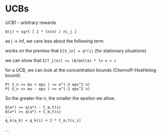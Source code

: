 UCBs
============

UCB1 - arbitrary rewards

    Q(j) + sqrt [ 2 * ln(n) / n\_j ]

as j -> inf, we care less about the following term

works on the premise that `E[X_in] = q*(i)` (for stationary situations)

we can show that `E[T_j(n)] <= (8/delta) * ln n + c`

for a UCB, we can look at the concentration bounds (Chernoff-HoeHeling bound):

    P( S_n >= mu + eps ) <= e^(-2 eps^2 n)
    P( S_n <= mu - eps ) <= e^(-2 eps^2 n)

So the greater the n, the smaller the epsilon we allow.

    Q(a*) <= q(a*) - C_m,t(s)
    Q(a*) >= q(a*) + C_m,t(s)
    ...
    q_k(a_k) < q_k(i) + 2 * C_m,t(s_i)

...
